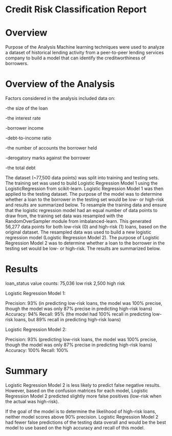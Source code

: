 # Credit Risk Classification Report 

# Overview

Purpose of the Analysis
Machine learning techniques were used to analyze a dataset of historical lending  activity from a peer-to-peer lending services company 
to build a model that can identify the creditworthiness of borrowers.

# Overview of the Analysis
Factors considered in the analysis included data on:

-the size of the loan

-the interest rate

-borrower income

-debt-to-income ratio

-the number of accounts the borrower held

-derogatory marks against the borrower

-the total debt

The dataset (~77,500 data points) was split into training and testing sets. The training set was used to build Logistic Regression Model 1 using the LogisticRegression from scikit-learn. Logistic Regression Model 1 was then applied to the testing dataset. The purpose of the model was to determine whether a loan to the borrower in the testing set would be low- or high-risk and results are summarized below.
To resample the training data and ensure that the logistic regression model had an equal number of data points to draw from, the training set data was resampled with the RandomOverSampler module from imbalanced-learn. This generated 56,277 data points for both low-risk (0) and high-risk (1) loans, based on the original dataset.
The resampled data was used to build a new logistic regression model (Logistic Regression Model 2). The purpose of Logistic Regression Model 2 was to determine whether a loan to the borrower in the testing set would be low- or high-risk. The results are summarized below.

# Results

loan_status value counts: 
75,036 low risk
2,500 high risk

Logistic Regression Model 1:

Precision: 93% (in predicting low-risk loans, the model was 100% precise, though the model was only 87% precise in predicting high-risk loans)
Accuracy: 94%
Recall: 95% (the model had 100% recall in predicting low-risk loans, but 89% recall in predicting high-risk loans)

Logistic Regression Model 2:

Precision: 93% (predicting low-risk loans, the model was 100% precise, though the model was only 87% precise in predicting high-risk loans)
Accuracy: 100%
Recall: 100%

# Summary
Logistic Regression Model 2 is less likely to predict false negative results. 
However, based on the confusion matrices for each model, Logistic Regression Model 2 predicted slightly more false positives (low-risk when the actual was high-risk).

If the goal of the model is to determine the likelihood of high-risk loans, neither model scores above 90% precision. Logistic Regression Model 2 had fewer false predictions of the testing data overall and would be the best model to use based on the high accuracy and recall of this model.
